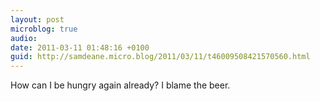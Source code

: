 ```yaml
---
layout: post
microblog: true
audio: 
date: 2011-03-11 01:48:16 +0100
guid: http://samdeane.micro.blog/2011/03/11/t46009508421570560.html
---
```

How can I be hungry again already? I blame the beer.
